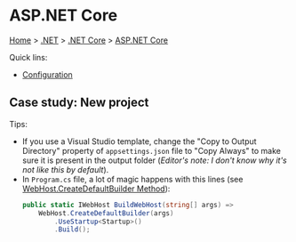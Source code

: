 # ASP.NET Core

[Home](../../readme.md) > [.NET](../readme.md) > [.NET Core](./readme.md) > [ASP.NET Core](./aspnetcore.md)

Quick lins:

* [Configuration](https://docs.microsoft.com/en-us/aspnet/core/fundamentals/configuration/)

## Case study: New project

Tips:

* If you use a Visual Studio template, change the "Copy to Output Directory" property of `appsettings.json` file to "Copy Always" to make sure it is present in the output folder (_Editor's note: I don't know why it's not like this by default_).
* In `Program.cs` file, a lot of magic happens with this lines (see [WebHost.CreateDefaultBuilder Method](https://docs.microsoft.com/en-us/dotnet/api/microsoft.aspnetcore.webhost.createdefaultbuilder?view=aspnetcore-2.0)):
  ```csharp
  public static IWebHost BuildWebHost(string[] args) =>
      WebHost.CreateDefaultBuilder(args)
          .UseStartup<Startup>()
          .Build();
  ```
